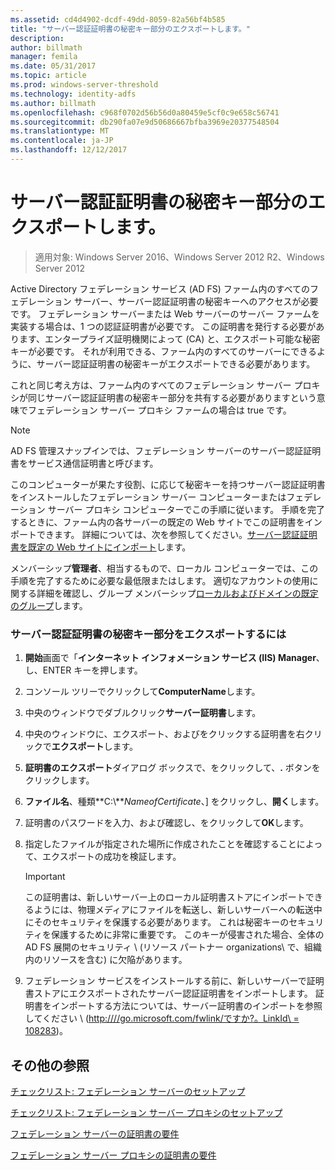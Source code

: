 ```yaml
---
ms.assetid: cd4d4902-dcdf-49dd-8059-82a56bf4b585
title: "サーバー認証証明書の秘密キー部分のエクスポートします。"
description: 
author: billmath
manager: femila
ms.date: 05/31/2017
ms.topic: article
ms.prod: windows-server-threshold
ms.technology: identity-adfs
ms.author: billmath
ms.openlocfilehash: c968f0702d56b56d0a80459e5cf0c9e658c56741
ms.sourcegitcommit: db290fa07e9d50686667bfba3969e20377548504
ms.translationtype: MT
ms.contentlocale: ja-JP
ms.lasthandoff: 12/12/2017
---
```

# <a name="export-the-private-key-portion-of-a-server-authentication-certificate"></a>サーバー認証証明書の秘密キー部分のエクスポートします。

>適用対象: Windows Server 2016、Windows Server 2012 R2、Windows Server 2012

Active Directory フェデレーション サービス \(AD FS\) ファーム内のすべてのフェデレーション サーバー、サーバー認証証明書の秘密キーへのアクセスが必要です。 フェデレーション サーバーまたは Web サーバーのサーバー ファームを実装する場合は、1 つの認証証明書が必要です。 この証明書を発行する必要があります、エンタープライズ証明機関によって \(CA\) と、エクスポート可能な秘密キーが必要です。 それが利用できる、ファーム内のすべてのサーバーにできるように、サーバー認証証明書の秘密キーがエクスポートできる必要があります。  
  
これと同じ考え方は、ファーム内のすべてのフェデレーション サーバー プロキシが同じサーバー認証証明書の秘密キー部分を共有する必要がありますという意味でフェデレーション サーバー プロキシ ファームの場合は true です。  
  
> [!NOTE]  
> AD FS 管理スナップインでは、フェデレーション サーバーのサーバー認証証明書をサービス通信証明書と呼びます。  
  
このコンピューターが果たす役割、に応じて秘密キーを持つサーバー認証証明書をインストールしたフェデレーション サーバー コンピューターまたはフェデレーション サーバー プロキシ コンピューターでこの手順に従います。 手順を完了するときに、ファーム内の各サーバーの既定の Web サイトでこの証明書をインポートできます。 詳細については、次を参照してください。[サーバー認証証明書を既定の Web サイトにインポート](Import-a-Server-Authentication-Certificate-to-the-Default-Web-Site.md)します。  
  
メンバーシップ**管理者**、相当するもので、ローカル コンピューターでは、この手順を完了するために必要な最低限またはします。  適切なアカウントの使用に関する詳細を確認し、グループ メンバーシップ[ローカルおよびドメインの既定のグループ](https://go.microsoft.com/fwlink/?LinkId=83477)します。   
  
### <a name="to-export-the-private-key-portion-of-a-server-authentication-certificate"></a>サーバー認証証明書の秘密キー部分をエクスポートするには  
  
1.  **開始**画面で「**インターネット インフォメーション サービス \(IIS\) Manager**、し、ENTER キーを押します。  
  
2.  コンソール ツリーでクリックして**ComputerName**します。  
  
3.  中央のウィンドウでダブルクリック**サーバー証明書**します。  
  
4.  中央のウィンドウに、エクスポート、およびをクリックする証明書を右クリックで**エクスポート**します。  
  
5.  **証明書のエクスポート**ダイアログ ボックスで、をクリックして、**.** ボタンをクリックします。  
  
6.  **ファイル名**、種類**C:\\***NameofCertificate*、] をクリックし、**開く**します。  
  
7.  証明書のパスワードを入力、および確認し、をクリックして**OK**します。  
  
8.  指定したファイルが指定された場所に作成されたことを確認することによって、エクスポートの成功を検証します。  
  
    > [!IMPORTANT]  
    > この証明書は、新しいサーバー上のローカル証明書ストアにインポートできるようには、物理メディアにファイルを転送し、新しいサーバーへの転送中にそのセキュリティを保護する必要があります。 これは秘密キーのセキュリティを保護するために非常に重要です。 このキーが侵害された場合、全体の AD FS 展開のセキュリティ \ (リソース パートナー organizations\ で、組織内のリソースを含む) に欠陥があります。  
  
9. フェデレーション サービスをインストールする前に、新しいサーバーで証明書ストアにエクスポートされたサーバー認証証明書をインポートします。 証明書をインポートする方法については、サーバー証明書のインポートを参照してください \ ([http:///\/go.microsoft.com\/fwlink\/ですか?。LinkId\ = 108283](https://go.microsoft.com/fwlink/?LinkId=108283)\)。  
  
## <a name="additional-references"></a>その他の参照  
[チェックリスト: フェデレーション サーバーのセットアップ](Checklist--Setting-Up-a-Federation-Server.md)  
  
[チェックリスト: フェデレーション サーバー プロキシのセットアップ](Checklist--Setting-Up-a-Federation-Server-Proxy.md)  
  
[フェデレーション サーバーの証明書の要件](https://technet.microsoft.com/library/dd807040.aspx)  
  
[フェデレーション サーバー プロキシの証明書の要件](https://technet.microsoft.com/library/dd807054.aspx)  
  

